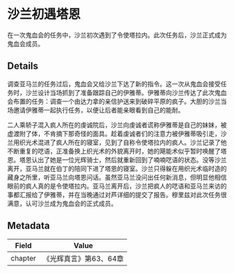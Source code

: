 # 沙兰初遇塔恩
在一次鬼血会的任务中，沙兰初次遇到了令使塔拉内。此次任务后，沙兰正式成为鬼血会成员。

## Details
调查亚马兰的任务过后，鬼血会又给沙兰下达了新的指令。这一次从鬼血会接受任务时，沙兰设计当场抓到了准备跟踪自己的伊雅蒂。伊雅蒂向沙兰传达了此次鬼血会布置的任务：调查一个由达力拿的亲信护送来到破碎平原的疯子。大胆的沙兰当场邀请伊雅蒂一起执行任务，以便让后者能亲眼看到自己的能耐。

二人乘轿子混入疯人所在的虔诚院后，沙兰向虔诚者谎称伊雅蒂是自己的妹妹，被虚渡附了体，不肯摘下那奇怪的面具。趁着虔诚者们的注意力被伊雅蒂吸引走，沙兰用织光术混进了疯人所在的寝室，见到了自称令使塔拉内的疯人。沙兰记录了他不断重复的呓语，正准备换上织光术的外貌离开时，她的飓能术似乎暂时唤醒了塔恩。塔恩认出了她是一位光辉骑士，然后就重新回到了喃喃呓语的状态。没等沙兰离开，亚马兰就在伯丁的陪同下进了塔恩的寝室。沙兰只得躲在用织光术临时造的藏身之所里，听亚马兰向塔恩问话。虽然亚马兰没问出任何新消息，但明显他相信眼前的疯人真的是令使塔拉内。亚马兰离开后，沙兰把疯人的呓语和亚马兰来访的事都汇报给了伊雅蒂，并在当晚通过对芦详细的提交了报告。穆里兹对此次任务很满意，认可沙兰成为鬼血会的正式成员。

## Metadata
| Field | Value |
| ----- | ----- |
| chapter | 《光辉真言》第63、64章 |
